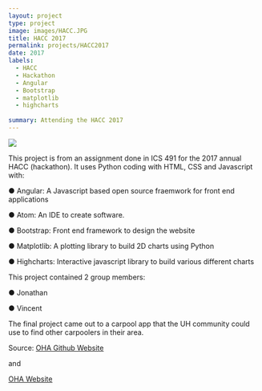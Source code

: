 ```yaml
---
layout: project
type: project
image: images/HACC.JPG
title: HACC 2017
permalink: projects/HACC2017
date: 2017
labels:
  - HACC
  - Hackathon
  - Angular
  - Bootstrap
  - matplotlib
  - highcharts
  
summary: Attending the HACC 2017
---
```


<img class="ui image" src="{{ site.baseurl }}/images/frontpage3.JPG">

This project is from an assignment done in ICS 491 for the 2017 annual HACC (hackathon). It uses Python coding with HTML, CSS and Javascript with:

●	Angular: A Javascript based open source fraemwork for front end applications

●	Atom: An IDE to create software. 

●	Bootstrap: Front end framework to design the website

●	Matplotlib: A plotting library to build 2D charts using Python

●	Highcharts: Interactive javascript library to build various different charts

This project contained 2 group members:

●	Jonathan

●	Vincent

The final project came out to a carpool app that the UH community could use to find other carpoolers in their area. 

Source: <a href="https://ohagrantwebsite.github.io/"><i class="large github icon "></i>OHA Github Website</a>

and

<a href="https://oha-grant-listings.herokuapp.com/"></i>OHA Website</a>
